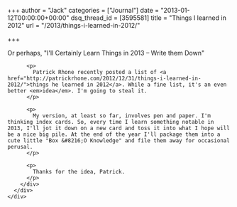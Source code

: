 +++
author = "Jack"
categories = ["Journal"]
date = "2013-01-12T00:00:00+00:00"
dsq_thread_id = [3595581]
title = "Things I learned in 2012"
url = "/2013/things-i-learned-in-2012/"

+++

<div>
  <div>
    <div>
    </div>
  </div>
  
  <div>
    <div>
      <div>
        <div>
          <p>
            Or perhaps, "I'll Certainly Learn Things in 2013 &#8211; Write them Down"
          </p>
          
          <p>
            Patrick Rhone recently posted a list of <a href="http://patrickrhone.com/2012/12/31/things-i-learned-in-2012/">things he learned in 2012</a>. While a fine list, it's an even better <em>idea</em>. I'm going to steal it.
          </p>
          
          <p>
            My version, at least so far, involves pen and paper. I'm thinking index cards. So, every time I learn something notable in 2013, I'll jot it down on a new card and toss it into what I hope will be a nice big pile. At the end of the year I'll package them into a cute little "Box &#8216;O Knowledge" and file them away for occasional perusal.
          </p>
          
          <p>
            Thanks for the idea, Patrick.
          </p>
        </div>
      </div>
    </div>
  </div>
</div>